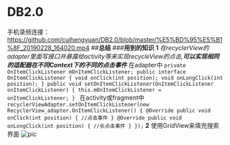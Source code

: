 # DB2.0
手机录频连接：
https://github.com/cuihengyuan/DB2.0/blob/master/%E5%BD%95%E5%B1%8F_20190228_164020.mp4
##**总结**
###**用到的知识**
**1**
*在recyclerView的adapter里面写接口并暴露给activity等来实现recycleView的点击,**可以实现相同的适配器在不同Context下的不同的点击事件***
 在adapter中
 ` private OnItemClickListener mOnItemClickListener;
public interface OnItemClickListener {
        void onClick(int position);
        void onLongClick(int position);
    }
    public void setOnItemClickListener(OnItemClickListener onItemClickListener) {
        this.mOnItemClickListener = onItemClickListener;
    } 
     ` 
     在activity或fragment中
`      recyclerViewAdapter.setOnItemClickListener(new RecyclerView_adapter.OnItemClickListener() {
                            @Override
                            public void onClick(int position) {
                                //点击事件
                            }
                            @Override
                            public void onLongClick(int position) {
                                  //长点击事件
                            }
                        });`
 **2**
 使用GridView来填充搜索界面
 ![pic]()
 
                        
                        
                        
                        
                        
                        
                        
                        
                        
                        
                        
                        
